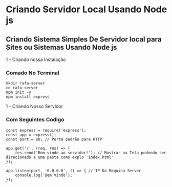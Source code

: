 # Criando Servidor Local Usando Node js 

## Criando Sistema Simples De Servidor local para Sites ou Sistemas Usando Node js

 1 - Criando nossa Instalação

 ### Comado No Terminal 
 
    mkdir rafa-server
    cd rafa-server
    npm init -y
    npm install express

 1 - Criando Nosso Servidor

 ### Com Seguintes Codigo

    const express = require('express');
    const app = express();
    const port = 80; // Porta padrão para HTTP
    
    app.get('/', (req, res) => {
        res.send('Bem-vindo ao servidor!'); // Mostrar na Tela podendo ser direcionado a uma pasta como explo 'index.html'
    });
    
    app.listen(port, '0.0.0.0', () => { // IP Da Maquina Server
        console.log('Bem Vindo');
    });
